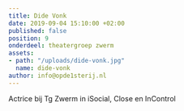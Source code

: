 ```yaml
---
title: Dide Vonk
date: 2019-09-04 15:10:00 +02:00
published: false
position: 9
onderdeel: theatergroep zwerm
assets:
- path: "/uploads/dide-vonk.jpg"
  name: dide-vonk
author: info@opde1sterij.nl
---
```


Actrice bij Tg Zwerm in iSocial, Close en InControl
